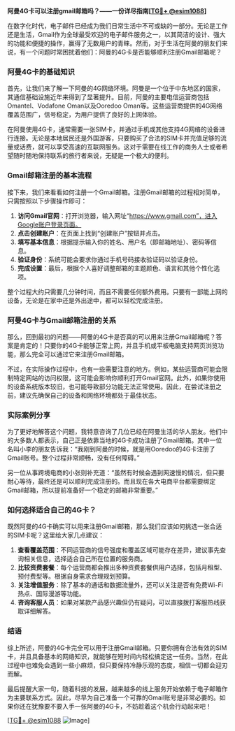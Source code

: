 **阿曼4G卡可以注册gmail邮箱吗？——一份详尽指南[[TG💪+ @esim1088](https://t.me/s/esim1088)]**

在数字化时代，电子邮件已经成为我们日常生活中不可或缺的一部分。无论是工作还是生活，Gmail作为全球最受欢迎的电子邮件服务之一，以其简洁的设计、强大的功能和便捷的操作，赢得了无数用户的青睐。然而，对于生活在阿曼的朋友们来说，有一个问题时常困扰着他们：阿曼的4G卡是否能够顺利注册Gmail邮箱呢？

### 阿曼4G卡的基础知识

首先，让我们来了解一下阿曼的4G网络环境。阿曼是一个位于中东地区的国家，其通信基础设施近年来得到了显著提升。目前，阿曼的主要电信运营商包括Omantel、Vodafone Oman以及Ooredoo Oman等。这些运营商提供的4G网络覆盖范围广，信号稳定，为用户提供了良好的上网体验。

在阿曼使用4G卡，通常需要一张SIM卡，并通过手机或其他支持4G网络的设备进行连接。无论是本地居民还是外国游客，只要购买了合法的SIM卡并充值足够的流量或话费，就可以享受高速的互联网服务。这对于需要在线工作的商务人士或者希望随时随地保持联系的旅行者来说，无疑是一个极大的便利。

### Gmail邮箱注册的基本流程

接下来，我们来看看如何注册一个Gmail邮箱。注册Gmail邮箱的过程相对简单，只需按照以下步骤操作即可：

1. **访问Gmail官网**：打开浏览器，输入网址“https://www.gmail.com”，进入Google账户登录页面。
2. **点击创建账户**：在页面上找到“创建账户”按钮并点击。
3. **填写基本信息**：根据提示输入你的姓名、用户名（即邮箱地址）、密码等信息。
4. **验证身份**：系统可能会要求你通过手机号码接收验证码以验证身份。
5. **完成设置**：最后，根据个人喜好调整邮箱的主题颜色、语言和其他个性化选项。

整个过程大约只需要几分钟时间，而且不需要任何额外费用。只要有一部能上网的设备，无论是在家中还是外出途中，都可以轻松完成注册。

### 阿曼4G卡与Gmail邮箱注册的关系

那么，回到最初的问题——阿曼的4G卡是否真的可以用来注册Gmail邮箱呢？答案是肯定的！只要你的4G卡能够正常上网，并且手机或平板电脑支持网页浏览功能，那么完全可以通过它来注册Gmail邮箱。

不过，在实际操作过程中，也有一些需要注意的地方。例如，某些运营商可能会限制特定网站的访问权限，这可能会影响你顺利打开Gmail官网。此外，如果你使用的设备系统版本较旧，也可能导致部分功能无法正常使用。因此，在尝试注册之前，建议先确保自己的设备和网络环境都处于最佳状态。

### 实际案例分享

为了更好地解答这个问题，我特意咨询了几位已经在阿曼生活的华人朋友。他们中的大多数人都表示，自己正是依靠当地的4G卡成功注册了Gmail邮箱。其中一位名叫小李的朋友告诉我：“我刚到阿曼的时候，就是用Ooredoo的4G卡注册了Gmail账号。整个过程非常顺畅，没有任何障碍。”

另一位从事跨境电商的小张则补充道：“虽然有时候会遇到网速慢的情况，但只要耐心等待，最终还是可以顺利完成注册的。而且现在各大电商平台都需要绑定Gmail邮箱，所以提前准备好一个稳定的邮箱非常重要。”

### 如何选择适合自己的4G卡？

既然阿曼的4G卡确实可以用来注册Gmail邮箱，那么我们应该如何挑选一张合适的SIM卡呢？这里给大家几点建议：

1. **查看覆盖范围**：不同运营商的信号强度和覆盖区域可能存在差异，建议事先查询相关信息，选择适合自己所在位置的服务商。
2. **比较资费套餐**：每个运营商都会推出多种资费套餐供用户选择，包括月租型、预付费型等。根据自身需求合理规划预算。
3. **关注增值服务**：除了基本的通话和数据流量外，还可以关注是否有免费Wi-Fi热点、国际漫游等功能。
4. **咨询客服人员**：如果对某款产品感兴趣但仍有疑问，可以直接拨打客服热线获取详细解答。

### 结语

综上所述，阿曼的4G卡完全可以用于注册Gmail邮箱。只要你拥有合法有效的SIM卡，并且具备基本的网络知识，就能够在短时间内轻松搞定这一任务。当然，在此过程中也难免会遇到一些小麻烦，但只要保持冷静乐观的态度，相信一切都会迎刃而解。

最后提醒大家一句，随着科技的发展，越来越多的线上服务开始依赖于电子邮箱作为主要联系方式。因此，尽早为自己准备一个可靠的Gmail账号是非常必要的。如果你还在犹豫要不要入手一张阿曼的4G卡，不妨趁着这个机会行动起来吧！

[[TG💪+ @esim1088](https://t.me/s/esim1088) ![Image](https://i.postimg.cc/4NQfJmqS/Snipaste-2025-05-13-00-14-12.png)]